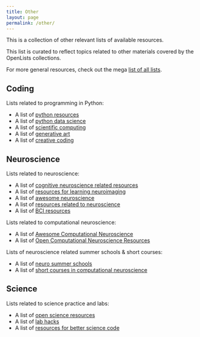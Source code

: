 ```yaml
---
title: Other
layout: page
permalink: /other/
---
```


This is a collection of other relevant lists of available resources. 

This list is curated to reflect topics related to other materials covered by the OpenLists collections.

For more general resources, check out the mega [list of all lists](https://github.com/sindresorhus/awesome).

## Coding

Lists related to programming in Python:
- A list of [python resources](https://github.com/vinta/awesome-python)
- A list of [python data science](https://github.com/krzjoa/awesome-python-data-science)
- A list of [scientific computing](https://github.com/nschloe/awesome-scientific-computing)
- A list of [generative art](https://github.com/kosmos/awesome-generative-art)
- A list of [creative coding](https://github.com/terkelg/awesome-creative-coding)

## Neuroscience

Lists related to neuroscience:
- A list of [cognitive neuroscience related resources](https://meta-meta-resources.org/)
- A list of [resources for learning neuroimaging](https://learn-neuroimaging.github.io/hitchhackers_guide_brain/)
- A list of [awesome neuroscience](https://github.com/analyticalmonk/awesome-neuroscience)
- A list of [resources related to neuroscience](https://github.com/martinagvilas/lists)
- A list of [BCI resources](https://github.com/NeuroTechX/awesome-bci)

Lists related to computational neuroscience:
- A list of [Awesome Computational Neuroscience](https://github.com/eselkin/awesome-computational-neuroscience)
- A list of [Open Computational Neuroscience Resources](https://github.com/asoplata/open-computational-neuroscience-resources)

Lists of neuroscience related summer schools & short courses:
- A list of [neuro summer schools](https://github.com/PhABC/neuroSummerSchools)
- A list of [short courses in computational neuroscience](https://docs.google.com/spreadsheets/d/1b05MPR7bkxnwKjzY-6KHd_aDaV_68qwMhuFVu5IGG9g)

## Science

Lists related to science practice and labs:
- A list of [open science resources](https://github.com/asoplata/open-science-resources)
- A list of [lab hacks](https://github.com/pbeukema/LabHacks)
- A list of [resources for better science code](https://github.com/edeno/Better-Science-Code)
